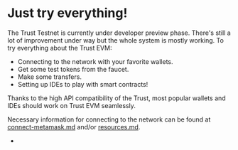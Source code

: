 # Just try everything!

The Trust Testnet is currently under developer preview phase. There's still a lot of improvement under way but the whole system is mostly working. To try everything about the Trust EVM:

* Connecting to the network with your favorite wallets.&#x20;
* Get some test tokens from the faucet.
* Make some transfers.
* Setting up IDEs to play with smart contracts!



Thanks to the high API compatibility of the Trust, most popular wallets and IDEs should work on Trust EVM seamlessly.&#x20;

Necessary information for connecting to the network can be found at [connect-metamask.md](connect-metamask.md) and/or [resources.md](resources.md).







*








